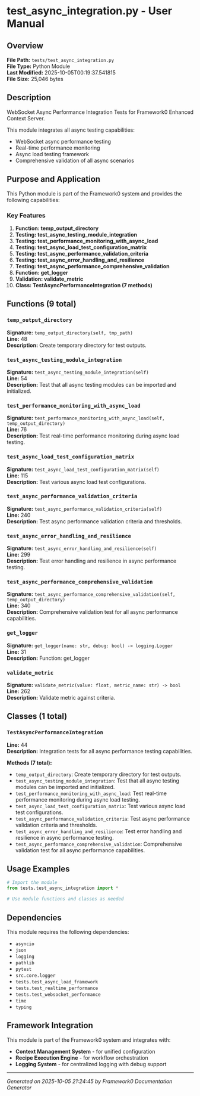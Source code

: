 # test_async_integration.py - User Manual

## Overview
**File Path:** `tests/test_async_integration.py`  
**File Type:** Python Module  
**Last Modified:** 2025-10-05T00:19:37.541815  
**File Size:** 25,046 bytes  

## Description
WebSocket Async Performance Integration Tests for Framework0 Enhanced Context Server.

This module integrates all async testing capabilities:
- WebSocket async performance testing
- Real-time performance monitoring  
- Async load testing framework
- Comprehensive validation of all async scenarios

## Purpose and Application
This Python module is part of the Framework0 system and provides the following capabilities:

### Key Features
1. **Function: temp_output_directory**
2. **Testing: test_async_testing_module_integration**
3. **Testing: test_performance_monitoring_with_async_load**
4. **Testing: test_async_load_test_configuration_matrix**
5. **Testing: test_async_performance_validation_criteria**
6. **Testing: test_async_error_handling_and_resilience**
7. **Testing: test_async_performance_comprehensive_validation**
8. **Function: get_logger**
9. **Validation: validate_metric**
10. **Class: TestAsyncPerformanceIntegration (7 methods)**

## Functions (9 total)

### `temp_output_directory`

**Signature:** `temp_output_directory(self, tmp_path)`  
**Line:** 48  
**Description:** Create temporary directory for test outputs.

### `test_async_testing_module_integration`

**Signature:** `test_async_testing_module_integration(self)`  
**Line:** 54  
**Description:** Test that all async testing modules can be imported and initialized.

### `test_performance_monitoring_with_async_load`

**Signature:** `test_performance_monitoring_with_async_load(self, temp_output_directory)`  
**Line:** 76  
**Description:** Test real-time performance monitoring during async load testing.

### `test_async_load_test_configuration_matrix`

**Signature:** `test_async_load_test_configuration_matrix(self)`  
**Line:** 115  
**Description:** Test various async load test configurations.

### `test_async_performance_validation_criteria`

**Signature:** `test_async_performance_validation_criteria(self)`  
**Line:** 240  
**Description:** Test async performance validation criteria and thresholds.

### `test_async_error_handling_and_resilience`

**Signature:** `test_async_error_handling_and_resilience(self)`  
**Line:** 299  
**Description:** Test error handling and resilience in async performance testing.

### `test_async_performance_comprehensive_validation`

**Signature:** `test_async_performance_comprehensive_validation(self, temp_output_directory)`  
**Line:** 340  
**Description:** Comprehensive validation test for all async performance capabilities.

### `get_logger`

**Signature:** `get_logger(name: str, debug: bool) -> logging.Logger`  
**Line:** 31  
**Description:** Function: get_logger

### `validate_metric`

**Signature:** `validate_metric(value: float, metric_name: str) -> bool`  
**Line:** 262  
**Description:** Validate metric against criteria.


## Classes (1 total)

### `TestAsyncPerformanceIntegration`

**Line:** 44  
**Description:** Integration tests for all async performance testing capabilities.

**Methods (7 total):**
- `temp_output_directory`: Create temporary directory for test outputs.
- `test_async_testing_module_integration`: Test that all async testing modules can be imported and initialized.
- `test_performance_monitoring_with_async_load`: Test real-time performance monitoring during async load testing.
- `test_async_load_test_configuration_matrix`: Test various async load test configurations.
- `test_async_performance_validation_criteria`: Test async performance validation criteria and thresholds.
- `test_async_error_handling_and_resilience`: Test error handling and resilience in async performance testing.
- `test_async_performance_comprehensive_validation`: Comprehensive validation test for all async performance capabilities.


## Usage Examples

```python
# Import the module
from tests.test_async_integration import *

# Use module functions and classes as needed
```


## Dependencies

This module requires the following dependencies:

- `asyncio`
- `json`
- `logging`
- `pathlib`
- `pytest`
- `src.core.logger`
- `tests.test_async_load_framework`
- `tests.test_realtime_performance`
- `tests.test_websocket_performance`
- `time`
- `typing`


## Framework Integration

This module is part of the Framework0 system and integrates with:

- **Context Management System** - for unified configuration
- **Recipe Execution Engine** - for workflow orchestration
- **Logging System** - for centralized logging with debug support


---
*Generated on 2025-10-05 21:24:45 by Framework0 Documentation Generator*
